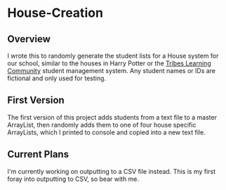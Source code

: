 # House-Creation

## Overview
I wrote this to randomly generate the student lists for a House system for our school, similar to the houses in Harry Potter or the [Tribes Learning Community](https://tribes.com/) student management system. Any student names or IDs are fictional and only used for testing.

## First Version
The first version of this project adds students from a text file to a master ArrayList, then randomly adds them to one of four house specific ArrayLists, which I printed to console and copied into a new text file.

## Current Plans
I'm currently working on outputting to a CSV file instead. This is my first foray into outputting to CSV, so bear with me. 
